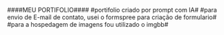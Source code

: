 ####MEU PORTIFOLIO####
#portifolio criado por prompt com IA#
#para envio de E-mail de contato, usei o formspree para criação de formulario#
#para a hospedagem de imagens fou utilizado o imgbb#
